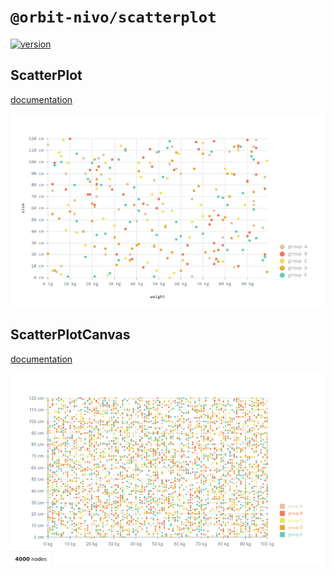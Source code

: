 # `@orbit-nivo/scatterplot`

[![version](https://img.shields.io/npm/v/@orbit-nivo/scatterplot.svg?style=flat-square)](https://www.npmjs.com/package/@orbit-nivo/scatterplot)

## ScatterPlot

[documentation](http://nivo.rocks/scatterplot)

![ScatterPlot](https://raw.githubusercontent.com/plouc/nivo/master/packages/scatterplot/doc/scatterplot.png)

## ScatterPlotCanvas

[documentation](http://nivo.rocks/scatterplot/canvas)

![ScatterPlotCanvas](https://raw.githubusercontent.com/plouc/nivo/master/packages/scatterplot/doc/scatterplot-canvas.png)
